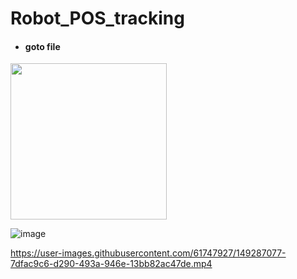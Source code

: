 # Robot_POS_tracking

- <h4>goto file</h4>
<a href = "https://github.com/boss2546th/Robot_POS_tracking/blob/main/Robot%20Position%20tracking.py">
  <img src = "https://user-images.githubusercontent.com/61747927/149086983-53b6d711-c14d-41e3-9b76-c8f2ac072c2e.png" width = 250px>
</a> 
<br>

![image](https://user-images.githubusercontent.com/61747927/149285996-81100b3d-1457-4097-a32e-afe6f78b94cc.png)



https://user-images.githubusercontent.com/61747927/149287077-7dfac9c6-d290-493a-946e-13bb82ac47de.mp4

